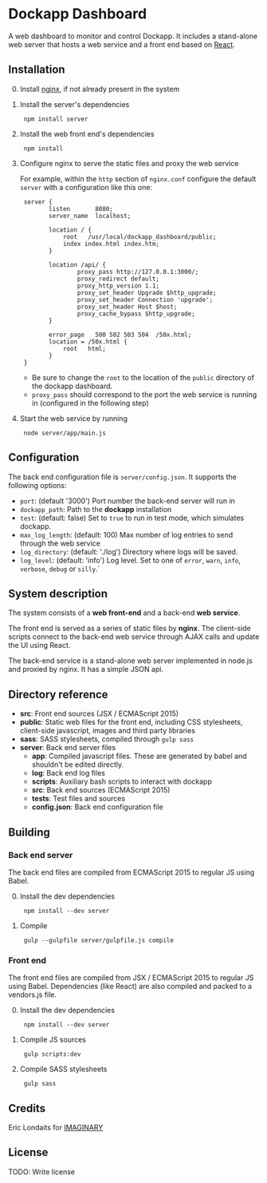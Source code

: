 # Dockapp Dashboard

A web dashboard to monitor and control Dockapp. It includes a stand-alone web server that hosts a web 
service and a front end based on [React](https://facebook.github.io/react/). 

## Installation

0. Install [nginx](https://nginx.org/), if not already present in the system

0. Install the server's dependencies

        npm install server

0. Install the web front end's dependencies

        npm install

0. Configure nginx to serve the static files and proxy the web service
 
    For example, within the `http` section of `nginx.conf` configure the default `server` with a 
    configuration like this one:
 
        server {
               listen       8080;
               server_name  localhost;
        
               location / {
                   root   /usr/local/dockapp_dashboard/public;
                   index index.html index.htm;
               }
        
               location /api/ {
                       proxy_pass http://127.0.0.1:3000/;
                       proxy_redirect default;
                       proxy_http_version 1.1;
                       proxy_set_header Upgrade $http_upgrade;
                       proxy_set_header Connection 'upgrade';
                       proxy_set_header Host $host;
                       proxy_cache_bypass $http_upgrade;
               }
        
               error_page   500 502 503 504  /50x.html;
               location = /50x.html {
                   root   html;
               }
        }

    * Be sure to change the `root` to the location of the `public` directory of the dockapp dashboard. 
    * `proxy_pass` should correspond to the port the web service is running in (configured in the
      following step)
      
0. Start the web service by running

        node server/app/main.js

## Configuration

The back end configuration file is `server/config.json`. It supports the following options:

- `port`: (default '3000') Port number the back-end server will run in
- `dockapp_path`: Path to the **dockapp** installation
- `test`: (default: false) Set to `true` to run in test mode, which simulates dockapp.
- `max_log_length`: (default: 100) Max number of log entries to send through the web service
- `log_directory`: (default: './log') Directory where logs will be saved.
- `log_level`: (default: 'info') Log level. Set to one of `error`, `warn`, `info`, `verbose`, `debug` or `silly`.`

## System description

The system consists of a **web front-end** and a back-end **web service**.

The front end is served as a series of static files by **nginx**. The client-side scripts connect to the
back-end web service through AJAX calls and update the UI using React.

The back-end service is a stand-alone web server implemented in node.js and proxied by nginx. It has a simple
JSON api.

## Directory reference

- **src**: Front end sources (JSX / ECMAScript 2015)
- **public**: Static web files for the front end, including CSS stylesheets, client-side javascript,
  images and third party libraries
- **sass**: SASS stylesheets, compiled through `gulp sass`
- **server**: Back end server files
    - **app**: Compiled javascript files. These are generated by babel and shouldn't be edited directly.
    - **log**: Back end log files
    - **scripts**: Auxiliary bash scripts to interact with dockapp
    - **src**: Back end sources (ECMAScript 2015)
    - **tests**: Test files and sources
    - **config.json**: Back end configuration file

## Building

### Back end server

The back end files are compiled from ECMAScript 2015 to regular JS using Babel.

0. Install the dev dependencies

        npm install --dev server

0. Compile

        gulp --gulpfile server/gulpfile.js compile

### Front end

The front end files are compiled from JSX / ECMAScript 2015 to regular JS using Babel. Dependencies (like React)
are also compiled and packed to a vendors.js file. 

0. Install the dev dependencies

        npm install --dev server

0. Compile JS sources

        gulp scripts:dev

0. Compile SASS stylesheets

        gulp sass

## Credits

Eric Londaits for [IMAGINARY](https://www.imaginary.org)

## License

TODO: Write license
